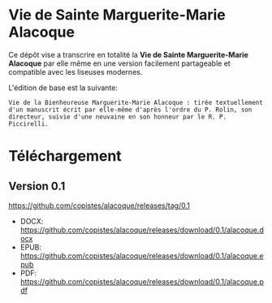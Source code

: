 # Vie de Sainte Marguerite-Marie Alacoque

Ce dépôt vise a transcrire en totalité
la **Vie de Sainte Marguerite-Marie Alacoque** par elle même en une version facilement partageable et compatible avec les liseuses modernes.

L'édition de base est la suivante:

````
Vie de la Bienheureuse Marguerite-Marie Alacoque : tirée textuellement d'un manuscrit écrit par elle-même d'après l'ordre du P. Rolin, son directeur, suivie d'une neuvaine en son honneur par le R. P. Piccirelli.
````
# Téléchargement

## Version 0.1

https://github.com/copistes/alacoque/releases/tag/0.1

- DOCX: https://github.com/copistes/alacoque/releases/download/0.1/alacoque.docx
- EPUB: https://github.com/copistes/alacoque/releases/download/0.1/alacoque.epub
- PDF: https://github.com/copistes/alacoque/releases/download/0.1/alacoque.pdf

